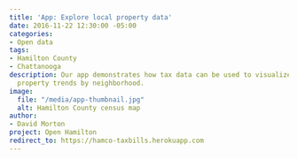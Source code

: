 ```yaml
---
title: 'App: Explore local property data'
date: 2016-11-22 12:30:00 -05:00
categories:
- Open data
tags:
- Hamilton County
- Chattanooga
description: Our app demonstrates how tax data can be used to visualize historical
  property trends by neighborhood.
image:
  file: "/media/app-thumbnail.jpg"
  alt: Hamilton County census map
author:
- David Morton
project: Open Hamilton
redirect_to: https://hamco-taxbills.herokuapp.com
---
```


